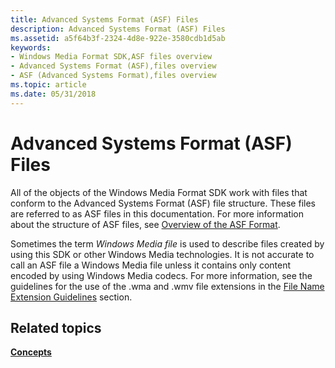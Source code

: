 ```yaml
---
title: Advanced Systems Format (ASF) Files
description: Advanced Systems Format (ASF) Files
ms.assetid: a5f64b3f-2324-4d8e-922e-3580cdb1d5ab
keywords:
- Windows Media Format SDK,ASF files overview
- Advanced Systems Format (ASF),files overview
- ASF (Advanced Systems Format),files overview
ms.topic: article
ms.date: 05/31/2018
---
```


# Advanced Systems Format (ASF) Files

All of the objects of the Windows Media Format SDK work with files that conform to the Advanced Systems Format (ASF) file structure. These files are referred to as ASF files in this documentation. For more information about the structure of ASF files, see [Overview of the ASF Format](overview-of-the-asf-format.md).

Sometimes the term *Windows Media file* is used to describe files created by using this SDK or other Windows Media technologies. It is not accurate to call an ASF file a Windows Media file unless it contains only content encoded by using Windows Media codecs. For more information, see the guidelines for the use of the .wma and .wmv file extensions in the [File Name Extension Guidelines](file-name-extension-guidelines.md) section.

## Related topics

<dl> <dt>

[**Concepts**](concepts.md)
</dt> </dl>

 

 




